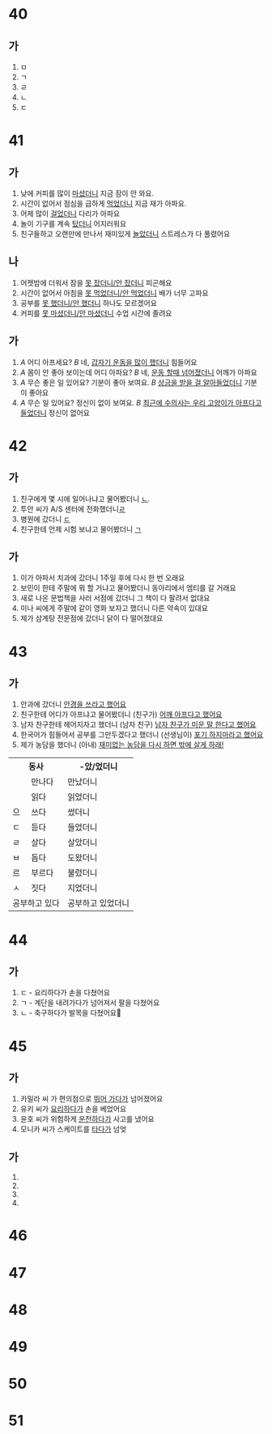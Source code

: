 # 40
## 가
1. ㅁ
2. ㄱ
3. ㄹ
4. ㄴ
5. ㄷ
# 41
## 가
1. 낮에 커피를 많이 <u>마셨더니</u> 지금 잠이 안 와요.
2. 시간이 없어서 점심을 급하게 <u>먹었더니</u> 지금 재가 아파요.
3. 어제 많이 <u>걸었더니</u> 다리가 아파요
4. 놀이 기구를 계속 <u>탔더니</u> 어지러워요
5. 친구들하고 오랜만에 만나서 재미있게 <u>놀았더니</u> 스트레스가 다 풀렸어요
## 나
1. 어젯밤에 더워서 잠을 <u>못 잤더니/안 잤더니</u> 피곤해요
2. 시간이 없어서 아침을 <u>못 먹었더니/안 먹었더니</u> 배가 너무 고파요
3. 공부를 <u>못 했더니/안 했더니</u> 하나도 모르겠어요
4. 커피를 <u>못 마셨더니/안 마셨더니</u> 수업 시간에 졸려요
## 가
1. *A* 어디 아프세요? 
   *B* 네, <u>갑자기 운동을 많이 했더니</u> 힘들어요
2.  *A* 몸이 안 좋아 보이는데 어디 아파요? 
    *B* 네, <u>운동 할때 넘어졌더니</u> 어깨가 아파요
3.  *A* 무슨 좋은 일 있어요? 기분이 좋아 보여요. 
    *B* <u>상금을 받을 걸 알아들었더니</u> 기분이 좋아요
4.  *A* 무슨 일 있어요? 정신이 없이 보여요. 
    *B* <u>최근에 수의사는 우리 고양이가 아프다고 들었더니</u> 정신이 없어요
# 42
## 가
1. 친구에게 몇 시에 일어나냐고 물어봤더니 <u>ㄴ</u>.
2. 투안 씨가 A/S 센터에 전화했더니<u>ㄹ</u>
3. 병원에 갔더니 <u>ㄷ</u>
4. 친구한테 언제 시험 보냐고 물어봤더니 <u>ㄱ</u>
## 가
1. 이가 아파서 치과에 갔더니 1주일 후에 다시 한 번 오래요
2. 보민이 한테 주말에 뭐 할 거냐고 물어봤더니 동아리에서 엠티를 갈 거래요
3. 새로 나온 문법책을 사러 서점에 갔더니 그 책이 다 팔려서 없대요
4. 미나 씨에게 주말에 같이 영화 보자고 했더니 다른 약속이 있대요
5. 제가 삼계탕 전문점에 갔더니 닭이 다 떨어졌대요
# 43
## 가
1. 안과에 갔더니 <u>안경을 쓰라고 했어요</u>
2. 친구한테 어디가 아프냐고 물어봤더니 (친구가) <u>어깨 아프다고 했어요</u>
3. 남자 찬구한테 헤어지자고 했더니 (남자 친구) <u>남자 찬구가 미운 말 한다고 했어요</u>
4. 한국어가 힘들어서 공부를 그만두겠다고 했더니 (선생님이) <u>포기 하지마라고 했어요</u>
5. 제가 농담을 했더니 (아내) <u>재미없는 농담을 다시 하면 밖에 살게 하래!</u>

<table>
	<tr>
		<th colspan="2">동사</th>
		<th>-았/었더니</th>
	</tr>
	<tr>
		<td>&nbsp</td>
		<td >만나다</td>
		<td>만났더니</td>
	</tr>
	<tr>
		<td>&nbsp</td>
		<td >읽다</td>
		<td>읽었더니</td>
	</tr>
	<tr>
		<td>으</td>
		<td >쓰다</td>
		<td>썼더니</td>
	</tr>
	<tr>
		<td>ㄷ</td>
		<td >듣다</td>
		<td>들었더니</td>
	</tr>
	<tr>
		<td>ㄹ</td>
		<td >살다</td>
		<td>살았더니</td>
	</tr>
	<tr>
		<td>ㅂ</td>
		<td >돕다</td>
		<td>도왔더니</td>
	</tr>
	<tr>
		<td>르</td>
		<td >부르다</td>
		<td>불렀더니</td>
	</tr>
	<tr>
		<td>ㅅ</td>
		<td >짓다</td>
		<td>지었더니</td>
	</tr>
	<tr>
		<td colspan="2">공부하고 있다</td>
		<td>공부하고 있었더니</td>
	</tr>
</table>

# 44
## 가
1. ㄷ - 요리하다가 손을 다쳤어요
2. ㄱ - 계단을 내려가다가 넘어져서 팔을 다쳤어요
3. ㄴ - 축구하다가 발목을 다쳤어요
# 45
## 가
1. 카밀라 씨 가 편의점으로 <u>뛰어 가다가</u> 넘어졌어요
2. 유키 씨가 <u>요리하다가</u> 손을 베었어요
3. 윤호 씨가 위험하게 <u>운전하다가</u> 사고를 냈어요
4. 모니카 씨가 스케이트를 <u>타다가</u> 넘엊
## 가
1. <u></u>
2. <u></u>
3. <u></u>
4. <u></u>
# 46
# 47
# 48
# 49
# 50
# 51